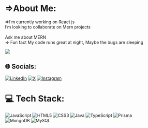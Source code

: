 # =>About Me:
  =>I’m currently working on React js<br> I’m looking to collaborate on Mern projects<br><br> Ask me about MERN<br> => Fun fact My code runs great at night, Maybe the bugs are sleeping

![](https://komarev.com/ghpvc/?username=VishalKammari&label=Profile%20views&color=0e75b6&style=flat)

## 🌐 Socials:
 [![LinkedIn](https://img.shields.io/badge/LinkedIn-%230077B5.svg?logo=linkedin&logoColor=white)](https://linkedin.com/in/vishal-kammari) [![X](https://img.shields.io/badge/X-black.svg?logo=X&logoColor=white)](https://x.com/vishcodes) [![Instagram](https://img.shields.io/badge/Instagram-%23E4405F.svg?logo=Instagram&logoColor=white)](https://instagram.com/_vishal__9764)

# 💻 Tech Stack:
![JavaScript](https://img.shields.io/badge/javascript-%23323330.svg?style=for-the-badge&logo=javascript&logoColor=%23F7DF1E) ![HTML5](https://img.shields.io/badge/html5-%23E34F26.svg?style=for-the-badge&logo=html5&logoColor=white) ![CSS3](https://img.shields.io/badge/css3-%231572B6.svg?style=for-the-badge&logo=css3&logoColor=white) ![Java](https://img.shields.io/badge/java-%23ED8B00.svg?style=for-the-badge&logo=openjdk&logoColor=white) ![TypeScript](https://img.shields.io/badge/typescript-%23007ACC.svg?style=for-the-badge&logo=typescript&logoColor=white) ![Prisma](https://img.shields.io/badge/Prisma-3982CE?style=for-the-badge&logo=Prisma&logoColor=white) ![MongoDB](https://img.shields.io/badge/MongoDB-%234ea94b.svg?style=for-the-badge&logo=mongodb&logoColor=white) ![MySQL](https://img.shields.io/badge/mysql-4479A1.svg?style=for-the-badge&logo=mysql&logoColor=white)



